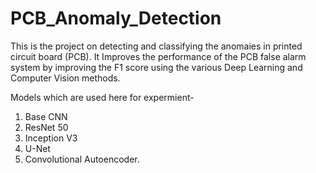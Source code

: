 # PCB_Anomaly_Detection
This is the project on detecting and classifying the anomaies in printed circuit board (PCB).
It Improves the performance of the PCB false alarm system by improving the F1 score using the various Deep Learning and Computer Vision methods.

Models which are used here for expermient-
  1. Base CNN
  2. ResNet 50
  3. Inception V3
  4. U-Net
  5. Convolutional Autoencoder.
  
